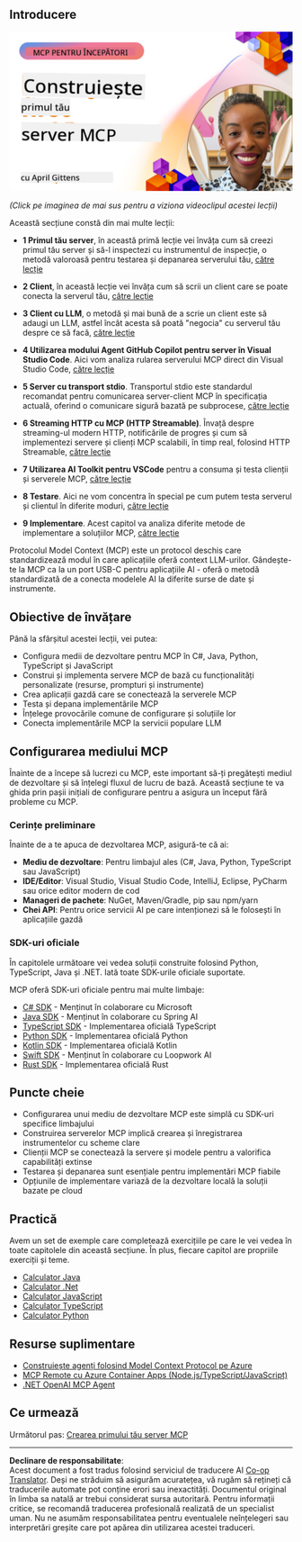 <!--
CO_OP_TRANSLATOR_METADATA:
{
  "original_hash": "1197b6dbde36773e04a5ae826557fdb9",
  "translation_date": "2025-08-26T18:17:27+00:00",
  "source_file": "03-GettingStarted/README.md",
  "language_code": "ro"
}
-->
## Introducere  

[![Construiește-ți primul server MCP](../../../translated_images/04.0ea920069efd979a0b2dad51e72c1df7ead9c57b3305796068a6cee1f0dd6674.ro.png)](https://youtu.be/sNDZO9N4m9Y)

_(Click pe imaginea de mai sus pentru a viziona videoclipul acestei lecții)_

Această secțiune constă din mai multe lecții:

- **1 Primul tău server**, în această primă lecție vei învăța cum să creezi primul tău server și să-l inspectezi cu instrumentul de inspecție, o metodă valoroasă pentru testarea și depanarea serverului tău, [către lecție](01-first-server/README.md)

- **2 Client**, în această lecție vei învăța cum să scrii un client care se poate conecta la serverul tău, [către lecție](02-client/README.md)

- **3 Client cu LLM**, o metodă și mai bună de a scrie un client este să adaugi un LLM, astfel încât acesta să poată "negocia" cu serverul tău despre ce să facă, [către lecție](03-llm-client/README.md)

- **4 Utilizarea modului Agent GitHub Copilot pentru server în Visual Studio Code**. Aici vom analiza rularea serverului MCP direct din Visual Studio Code, [către lecție](04-vscode/README.md)

- **5 Server cu transport stdio**. Transportul stdio este standardul recomandat pentru comunicarea server-client MCP în specificația actuală, oferind o comunicare sigură bazată pe subprocese, [către lecție](05-stdio-server/README.md)

- **6 Streaming HTTP cu MCP (HTTP Streamable)**. Învață despre streaming-ul modern HTTP, notificările de progres și cum să implementezi servere și clienți MCP scalabili, în timp real, folosind HTTP Streamable, [către lecție](06-http-streaming/README.md)

- **7 Utilizarea AI Toolkit pentru VSCode** pentru a consuma și testa clienții și serverele MCP, [către lecție](07-aitk/README.md)

- **8 Testare**. Aici ne vom concentra în special pe cum putem testa serverul și clientul în diferite moduri, [către lecție](08-testing/README.md)

- **9 Implementare**. Acest capitol va analiza diferite metode de implementare a soluțiilor MCP, [către lecție](09-deployment/README.md)


Protocolul Model Context (MCP) este un protocol deschis care standardizează modul în care aplicațiile oferă context LLM-urilor. Gândește-te la MCP ca la un port USB-C pentru aplicațiile AI - oferă o metodă standardizată de a conecta modelele AI la diferite surse de date și instrumente.

## Obiective de învățare

Până la sfârșitul acestei lecții, vei putea:

- Configura medii de dezvoltare pentru MCP în C#, Java, Python, TypeScript și JavaScript
- Construi și implementa servere MCP de bază cu funcționalități personalizate (resurse, prompturi și instrumente)
- Crea aplicații gazdă care se conectează la serverele MCP
- Testa și depana implementările MCP
- Înțelege provocările comune de configurare și soluțiile lor
- Conecta implementările MCP la servicii populare LLM

## Configurarea mediului MCP

Înainte de a începe să lucrezi cu MCP, este important să-ți pregătești mediul de dezvoltare și să înțelegi fluxul de lucru de bază. Această secțiune te va ghida prin pașii inițiali de configurare pentru a asigura un început fără probleme cu MCP.

### Cerințe preliminare

Înainte de a te apuca de dezvoltarea MCP, asigură-te că ai:

- **Mediu de dezvoltare**: Pentru limbajul ales (C#, Java, Python, TypeScript sau JavaScript)
- **IDE/Editor**: Visual Studio, Visual Studio Code, IntelliJ, Eclipse, PyCharm sau orice editor modern de cod
- **Manageri de pachete**: NuGet, Maven/Gradle, pip sau npm/yarn
- **Chei API**: Pentru orice servicii AI pe care intenționezi să le folosești în aplicațiile gazdă


### SDK-uri oficiale

În capitolele următoare vei vedea soluții construite folosind Python, TypeScript, Java și .NET. Iată toate SDK-urile oficiale suportate.

MCP oferă SDK-uri oficiale pentru mai multe limbaje:
- [C# SDK](https://github.com/modelcontextprotocol/csharp-sdk) - Menținut în colaborare cu Microsoft
- [Java SDK](https://github.com/modelcontextprotocol/java-sdk) - Menținut în colaborare cu Spring AI
- [TypeScript SDK](https://github.com/modelcontextprotocol/typescript-sdk) - Implementarea oficială TypeScript
- [Python SDK](https://github.com/modelcontextprotocol/python-sdk) - Implementarea oficială Python
- [Kotlin SDK](https://github.com/modelcontextprotocol/kotlin-sdk) - Implementarea oficială Kotlin
- [Swift SDK](https://github.com/modelcontextprotocol/swift-sdk) - Menținut în colaborare cu Loopwork AI
- [Rust SDK](https://github.com/modelcontextprotocol/rust-sdk) - Implementarea oficială Rust

## Puncte cheie

- Configurarea unui mediu de dezvoltare MCP este simplă cu SDK-uri specifice limbajului
- Construirea serverelor MCP implică crearea și înregistrarea instrumentelor cu scheme clare
- Clienții MCP se conectează la servere și modele pentru a valorifica capabilități extinse
- Testarea și depanarea sunt esențiale pentru implementări MCP fiabile
- Opțiunile de implementare variază de la dezvoltare locală la soluții bazate pe cloud

## Practică

Avem un set de exemple care completează exercițiile pe care le vei vedea în toate capitolele din această secțiune. În plus, fiecare capitol are propriile exerciții și teme.

- [Calculator Java](./samples/java/calculator/README.md)
- [Calculator .Net](../../../03-GettingStarted/samples/csharp)
- [Calculator JavaScript](./samples/javascript/README.md)
- [Calculator TypeScript](./samples/typescript/README.md)
- [Calculator Python](../../../03-GettingStarted/samples/python)

## Resurse suplimentare

- [Construiește agenți folosind Model Context Protocol pe Azure](https://learn.microsoft.com/azure/developer/ai/intro-agents-mcp)
- [MCP Remote cu Azure Container Apps (Node.js/TypeScript/JavaScript)](https://learn.microsoft.com/samples/azure-samples/mcp-container-ts/mcp-container-ts/)
- [.NET OpenAI MCP Agent](https://learn.microsoft.com/samples/azure-samples/openai-mcp-agent-dotnet/openai-mcp-agent-dotnet/)

## Ce urmează

Următorul pas: [Crearea primului tău server MCP](01-first-server/README.md)

---

**Declinare de responsabilitate**:  
Acest document a fost tradus folosind serviciul de traducere AI [Co-op Translator](https://github.com/Azure/co-op-translator). Deși ne străduim să asigurăm acuratețea, vă rugăm să rețineți că traducerile automate pot conține erori sau inexactități. Documentul original în limba sa natală ar trebui considerat sursa autoritară. Pentru informații critice, se recomandă traducerea profesională realizată de un specialist uman. Nu ne asumăm responsabilitatea pentru eventualele neînțelegeri sau interpretări greșite care pot apărea din utilizarea acestei traduceri.
